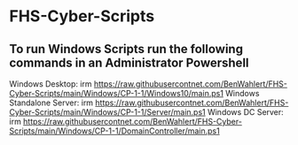 # FHS-Cyber-Scripts

## To run Windows Scripts run the following commands in an Administrator Powershell

Windows Desktop: irm https://raw.githubusercontnet.com/BenWahlert/FHS-Cyber-Scripts/main/Windows/CP-1-1/Windows10/main.ps1
Windows Standalone Server: irm https://raw.githubusercontnet.com/BenWahlert/FHS-Cyber-Scripts/main/Windows/CP-1-1/Server/main.ps1
Windows DC Server: irm https://raw.githubusercontnet.com/BenWahlert/FHS-Cyber-Scripts/main/Windows/CP-1-1/DomainController/main.ps1